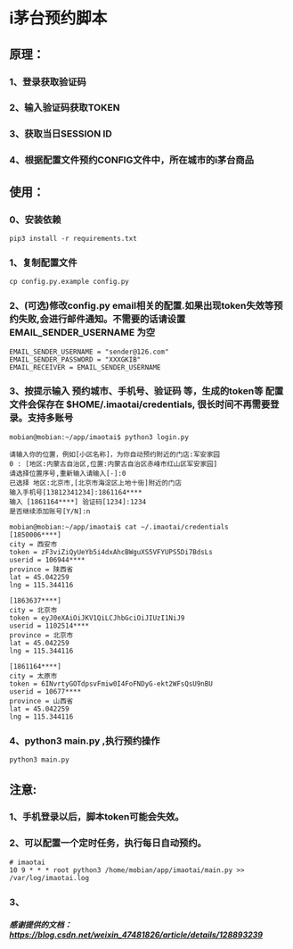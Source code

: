 
# i茅台预约脚本
## 原理：
### 1、登录获取验证码
### 2、输入验证码获取TOKEN
### 3、获取当日SESSION ID
### 4、根据配置文件预约CONFIG文件中，所在城市的i茅台商品

## 使用：

### 0、安装依赖
```shell
pip3 install -r requirements.txt
```

### 1、复制配置文件
```shell
cp config.py.example config.py
```

### 2、(可选)修改config.py email相关的配置.如果出现token失效等预约失败,会进行邮件通知。不需要的话请设置 EMAIL_SENDER_USERNAME 为空
```shell
EMAIL_SENDER_USERNAME = "sender@126.com"
EMAIL_SENDER_PASSWORD = "XXXGKIB"
EMAIL_RECEIVER = EMAIL_SENDER_USERNAME
```

### 3、按提示输入 预约城市、手机号、验证码 等，生成的token等 配置文件会保存在 $HOME/.imaotai/credentials, 很长时间不再需要登录。支持多账号
```shell
mobian@mobian:~/app/imaotai$ python3 login.py

请输入你的位置，例如[小区名称]，为你自动预约附近的门店:军安家园
0 : [地区:内蒙古自治区,位置:内蒙古自治区赤峰市红山区军安家园]
请选择位置序号,重新输入请输入[-]:0
已选择 地区:北京市,[北京市海淀区上地十街]附近的门店
输入手机号[13812341234]:1861164****
输入 [1861164****] 验证码[1234]:1234
是否继续添加账号[Y/N]:n

```
```shell
mobian@mobian:~/app/imaotai$ cat ~/.imaotai/credentials 
[1850006****]
city = 西安市
token = zF3viZiQyUeYb5i4dxAhcBWguXS5VFYUPS5Di7BdsLs
userid = 106944****
province = 陕西省
lat = 45.042259
lng = 115.344116

[1863637****]
city = 北京市
token = eyJ0eXAiOiJKV1QiLCJhbGciOiJIUzI1NiJ9
userid = 1102514****
province = 北京市
lat = 45.042259
lng = 115.344116

[1861164****]
city = 太原市
token = 6INvrtyGOTdpsvFmiw0I4FoFNDyG-ekt2WFsQsU9nBU
userid = 10677****
province = 山西省
lat = 45.042259
lng = 115.344116
```

### 4、python3 main.py ,执行预约操作
```shell
python3 main.py
```

## 注意:
### 1、手机登录以后，脚本token可能会失效。
### 2、可以配置一个定时任务，执行每日自动预约。 
```shell
# imaotai
10 9 * * * root python3 /home/mobian/app/imaotai/main.py >> /var/log/imaotai.log
```
### 3、


##### 感谢提供的文档：https://blog.csdn.net/weixin_47481826/article/details/128893239
